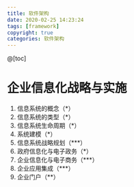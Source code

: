 ```yaml
---
title: 软件架构
date: 2020-02-25 14:23:24
tags: [framework]
copyright: true
categories: 软件架构
---
```


@[toc]

# 企业信息化战略与实施

1. 信息系统的概念（*）
2. 信息系统的类型（*）
3. 信息系统生命周期（*）
4. 系统建模（*）
5. 信息系统战略规划（***）
6. 政府信息化与电子政务（*）
7. 企业信息化与电子商务（***）
8. 企业应用集成（***）
9. 企业门户（**）